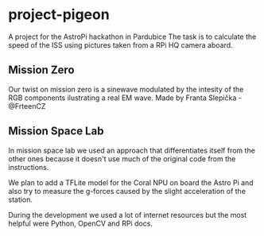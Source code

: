 # project-pigeon
A project for the AstroPi hackathon in Pardubice
The task is to calculate the speed of the ISS using pictures taken from a RPi HQ camera aboard.

## Mission Zero
Our twist on mission zero is a sinewave modulated by the intesity of the RGB components ilustrating a real EM wave.
Made by Franta Slepička - @FrteenCZ

## Mission Space Lab
In mission space lab we used an approach that differentiates itself from the other ones because it doesn't use much of the original code from the instructions.

We plan to add a TFLite model for the Coral NPU on board the Astro Pi and also try to measure the g-forces caused by the slight acceleration of the station.

During the development we used a lot of internet resources but the most helpful were Python, OpenCV and RPi docs.
